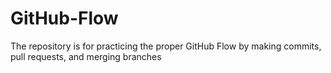 # GitHub-Flow
The repository is for practicing the proper GitHub Flow by making commits, pull requests, and merging branches
